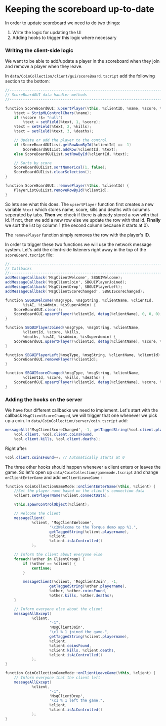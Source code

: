 # Keeping the scoreboard up-to-date

In order to update scoreboard we need to do two things:

1. Write the logic for updating the UI
2. Adding hooks to trigger this logic where necessary

### Writing the client-side logic

We want to be able to add/update a player in the scoreboard when they join and remove a player when they leave.

In `data/CoinCollection/client/gui/scoreBoard.tscript` add the following section to the bottom:

```csharp
//-----------------------------------------------------------------------------
// ScoreBoardGUI data handler methods
//-----------------------------------------------------------------------------

function ScoreBoardGUI::upsertPlayer(%this, %clientID, %name, %score, %kills, %deaths) {
    %text = StripMLControlChars(%name);
    if (%score !$= "null")
        %text = setField(%text, 1, %score);
    %text = setField(%text, 2, %kills);
    %text = setField(%text, 3, %deaths);

    // Update or add the player to the control
    if (ScoreBoardGUIList.getRowNumById(%clientId) == -1)
        ScoreBoardGUIList.addRow(%clientId, %text);
    else ScoreBoardGUIList.setRowById(%clientId, %text);

    // Sorts by score
    ScoreBoardGUIList.sortNumerical(1, false);
    ScoreBoardGUIList.clearSelection();
}

function ScoreBoardGUI::removePlayer(%this, %clientId) {
    PlayerListGuiList.removeRowById(%clientId);
}
```

So lets see what this does.  The `upsertPlayer` function first creates a new variable `%text` which stores name, score, kills and deaths with columns seperated by tabs. **Then** we check if there is already stored a row with that id. If not, then we add a new row else we update the row with that id. **Finally** we sort the list by column 1 (the second column because it starts at 0).&#x20;

The `removePlayer` function simply removes the row with the player's ID.

In order to trigger these two functions we will use the network message system. Let's add the client-side listeners right away in the top of the `scoreBoard.tscript` file:

```csharp
//-----------------------------------------------------------------------------
// Callbacks
//-----------------------------------------------------------------------------
addMessageCallback('MsgClientWelcome', SBGUIWelcome);
addMessageCallback('MsgClientJoin', SBGUIPlayerJoined);
addMessageCallback('MsgClientDrop', SBGUIPlayerLeft);
addMessageCallback('MsgClientScoreChanged', SBGUIScoreChanged);

function SBGUIWelcome(%msgType, %msgString, %clientName, %clientId,
        %isAI, %isAdmin, %isSuperAdmin) {
    ScoreBoardGUI.clear();
    ScoreBoardGUI.upsertPlayer(%clientId, detag(%clientName), 0, 0, 0);
}

function SBGUIPlayerJoined(%msgType, %msgString, %clientName,
        %clientId, %score, %kills,
        %deaths, %isAI, %isAdmin, %isSuperAdmin) {
    ScoreBoardGUI.upsertPlayer(%clientId, detag(%clientName), %score, %kills, %deaths);
}

function SBGUIPlayerLeft(%msgType, %msgString, %clientName, %clientId) {
    ScoreBoardGUI.removePlayer(%clientId);
}

function SBGUIScoreChanged(%msgType, %msgString, %clientName,
        %clientId, %score, %kills, %deaths) {
    ScoreBoardGUI.upsertPlayer(%clientId, detag(%clientName), %score, %kills, %deaths);
}
```

### Adding the hooks on the server

We have four different callbacks we need to implement. Let's start with the callback `MsgClientScoreChanged`, we will trigger that one whenever we pick up a coin. In `data/CoinCollection/server/coin.tscript` add:

```csharp
messageAll('MsgClientScoreChanged', -1, getTaggedString(%col.client.playername),
    %col.client, %col.client.coinsFound,
    %col.client.kills, %col.client.deaths);
```

Right after:

```csharp
%col.client.coinsFound++; // Automatically starts at 0
```

The three other hooks should happen whenever a client enters or leaves the game. So let's open up `data/CoinCollection/gamemode.tscript` and change `onClientEnterGame` and add `onClientLeaveGame` :

```csharp
function CoinCollectionGameMode::onClientEnterGame(%this, %client) {
    //Set the player name based on the client's connection data
    %client.setPlayerName(%client.connectData);

    %this.spawnControlObject(%client);

    // Welcome the client
    messageClient(
            %client, 'MsgClientWelcome',
                    "\c2Welcome to the Torque demo app %1.",
                    getTaggedString(%client.playername),
                    %client,
                    %client.isAiControlled()
            );

    // Inform the client about everyone else
    foreach(%other in ClientGroup) {
        if (%other == %client) {
            continue;
        }

        messageClient(%client, 'MsgClientJoin', -1,
                    getTaggedString(%other.playername),
                    %other, %other.coinsFound,
                    %other.kills, %other.deaths);
    }

    // Inform everyone else about the client
    messageAllExcept(
            %client,
                    "-1",
                    'MsgClientJoin',
                    "\c1 % 1 joined the game.",
                    getTaggedString(%client.playername),
                    %client,
                    %client.coinsFound,
                    %client.kills, %client.deaths,
                    %client.isAiControlled()
            );
}

function CoinCollectionGameMode::onClientLeaveGame(%this, %client) {
    // Inform everyone that the client left
    messageAllExcept(
            %client,
                    "-1",
                    'MsgClientDrop',
                    "\c1 % 1 left the game.",
                    %client,
                    %client.isAiControlled()
            );
}

```
